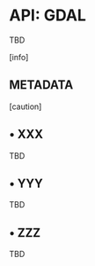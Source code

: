 # API: GDAL

TBD

<aside class="info">
[info]
</aside>


## METADATA

<aside class="caution">
[caution]
</aside>


## &bull; XXX

TBD

## &bull; YYY

TBD

## &bull; ZZZ

TBD
